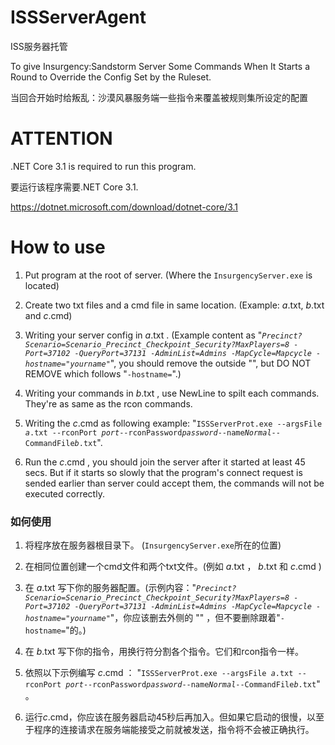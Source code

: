 # ISSServerAgent
ISS服务器托管

To give Insurgency:Sandstorm Server Some Commands When It Starts a Round to Override the Config Set by the Ruleset.

当回合开始时给叛乱：沙漠风暴服务端一些指令来覆盖被规则集所设定的配置



# ATTENTION
.NET Core 3.1 is required to run this program.

要运行该程序需要.NET Core 3.1.

https://dotnet.microsoft.com/download/dotnet-core/3.1



# How to use
1. Put program at the root of server. (Where the `InsurgencyServer.exe` is located)

2. Create two txt files and a cmd file in same location. (Example: *a*.txt, *b*.txt and *c*.cmd)

3. Writing your server config in  *a*.txt . (Example content as "*`Precinct?Scenario=Scenario_Precinct_Checkpoint_Security?MaxPlayers=8 -Port=37102 -QueryPort=37131 -AdminList=Admins -MapCycle=Mapcycle -hostname="yourname"`*", you should remove the outside "", but DO NOT REMOVE which follows "`-hostname=`".)

4. Writing your commands in  *b*.txt , use NewLine to spilt each commands. They're as same as the rcon commands.

5. Writing the  *c*.cmd  as following example: "`ISSServerProt.exe --argsFile `*`a`*`.txt --rconPort `*`port`*` --rconPassword `*`password`*` --name `*`Normal`*` --CommandFile `*`b`*`.txt`".

6. Run the  *c*.cmd , you should join the server after it started at least 45 secs. But if it starts so slowly that the program's connect request is sended earlier than server could accept them, the commands will not be executed correctly.


### 如何使用
1. 将程序放在服务器根目录下。 (`InsurgencyServer.exe`所在的位置)

2. 在相同位置创建一个cmd文件和两个txt文件。(例如 *a*.txt ， *b*.txt 和 *c*.cmd )

3. 在 *a*.txt 写下你的服务器配置。(示例内容："*`Precinct?Scenario=Scenario_Precinct_Checkpoint_Security?MaxPlayers=8 -Port=37102 -QueryPort=37131 -AdminList=Admins -MapCycle=Mapcycle -hostname="yourname"`*"，你应该删去外侧的 "" ，但不要删除跟着"`-hostname=`"的。)

4. 在 *b*.txt 写下你的指令，用换行符分割各个指令。它们和rcon指令一样。

5. 依照以下示例编写 *c*.cmd ： "`ISSServerProt.exe --argsFile `*`a`*`.txt --rconPort `*`port`*` --rconPassword `*`password`*` --name `*`Normal`*` --CommandFile `*`b`*`.txt`" 。

6. 运行*c*.cmd，你应该在服务器启动45秒后再加入。但如果它启动的很慢，以至于程序的连接请求在服务端能接受之前就被发送，指令将不会被正确执行。
